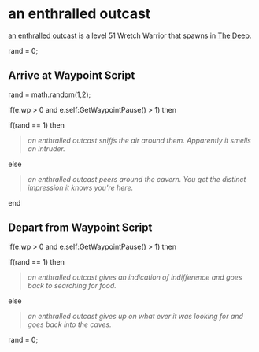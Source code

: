 # an enthralled outcast



[an enthralled outcast](/npc/164001) is a level 51 Wretch Warrior that spawns in [The Deep](/zone/164).

rand = 0;



## Arrive at Waypoint Script

rand = math.random(1,2);

if(e.wp > 0 and e.self:GetWaypointPause() > 1) then


if(rand == 1) then



>*an enthralled outcast sniffs the air around them.  Apparently it smells an intruder.*


else



>*an enthralled outcast peers around the cavern.  You get the distinct impression it knows you're here.*

end



## Depart from Waypoint Script

if(e.wp > 0 and e.self:GetWaypointPause() > 1) then


if(rand == 1) then



>*an enthralled outcast gives an indication of indifference and goes back to searching for food.*


else



>*an enthralled outcast gives up on what ever it was looking for and goes back into the caves.*


rand = 0;
